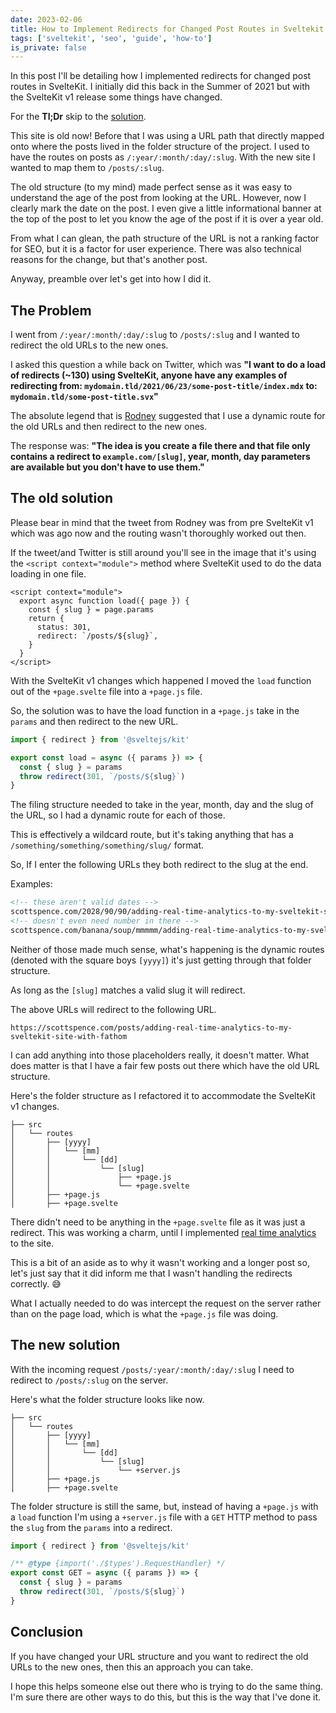 ```yaml
---
date: 2023-02-06
title: How to Implement Redirects for Changed Post Routes in Sveltekit
tags: ['sveltekit', 'seo', 'guide', 'how-to']
is_private: false
---
```


<script>
  import { Tweet } from 'sveltekit-embed'
  import { DateDistance } from '$lib/components'
</script>

In this post I'll be detailing how I implemented redirects for changed
post routes in SvelteKit. I initially did this back in the Summer of
2021 but with the SvelteKit v1 release some things have changed.

For the **Tl;Dr** skip to the [solution](#the-new-solution).

This site is <DateDistance date='2021-04-06' /> old now! Before that I
was using a URL path that directly mapped onto where the posts lived
in the folder structure of the project. I used to have the routes on
posts as `/:year/:month/:day/:slug`. With the new site I wanted to map
them to `/posts/:slug`.

The old structure (to my mind) made perfect sense as it was easy to
understand the age of the post from looking at the URL. However, now I
clearly mark the date on the post. I even give a little informational
banner at the top of the post to let you know the age of the post if
it is over a year old.

From what I can glean, the path structure of the URL is not a ranking
factor for SEO, but it is a factor for user experience. There was also
technical reasons for the change, but that's another post.

Anyway, preamble over let's get into how I did it.

## The Problem

I went from `/:year/:month/:day/:slug` to `/posts/:slug` and I wanted
to redirect the old URLs to the new ones.

<!-- cSpell:ignore mydomain -->

I asked this question a while back on Twitter, which was **"I want to
do a load of redirects (~130) using SvelteKit, anyone have any
examples of redirecting from:
`mydomain.tld/2021/06/23/some-post-title/index.mdx` to:
`mydomain.tld/some-post-title.svx`"**

<Tweet tweetLink="spences10/status/1407743903361646596" />

The absolute legend that is [Rodney] suggested that I use a dynamic
route for the old URLs and then redirect to the new ones.

The response was: **"The idea is you create a file there and that file
only contains a redirect to `example.com/[slug]`, year, month, day
parameters are available but you don't have to use them."**

<Tweet tweetLink="askRodney/status/1408474251292725248" />

## The old solution

Please bear in mind that the tweet from Rodney was from pre SvelteKit
v1 which was <DateDistance date='2021-06-05' /> ago now and the
routing wasn't thoroughly worked out then.

If the tweet/and Twitter is still around you'll see in the image that
it's using the `<script context="module">` method where SvelteKit used
to do the data loading in one file.

```svelte
<script context="module">
  export async function load({ page }) {
    const { slug } = page.params
    return {
      status: 301,
      redirect: `/posts/${slug}`,
    }
  }
</script>
```

With the SvelteKit v1 changes which happened I moved the `load`
function out of the `+page.svelte` file into a `+page.js` file.

So, the solution was to have the load function in a `+page.js` take in
the `params` and then redirect to the new URL.

```js
import { redirect } from '@sveltejs/kit'

export const load = async ({ params }) => {
  const { slug } = params
  throw redirect(301, `/posts/${slug}`)
}
```

The filing structure needed to take in the year, month, day and the
slug of the URL, so I had a dynamic route for each of those.

This is effectively a wildcard route, but it's taking anything that
has a `/something/something/something/slug/` format.

So, If I enter the following URLs they both redirect to the slug at
the end.

Examples:

```html
<!-- these aren't valid dates -->
scottspence.com/2028/90/90/adding-real-time-analytics-to-my-sveltekit-site-with-fathom
<!-- doesn't even need number in there -->
scottspence.com/banana/soup/mmmmm/adding-real-time-analytics-to-my-sveltekit-site-with-fathom
```

Neither of those made much sense, what's happening is the dynamic
routes (denoted with the square boys `[yyyy]`) it's just getting
through that folder structure.

As long as the `[slug]` matches a valid slug it will redirect.

The above URLs will redirect to the following URL.

```text
https://scottspence.com/posts/adding-real-time-analytics-to-my-sveltekit-site-with-fathom
```

I can add anything into those placeholders really, it doesn't matter.
What does matter is that I have a fair few posts out there which have
the old URL structure.

Here's the folder structure as I refactored it to accommodate the
SvelteKit v1 changes.

```text
├── src
│   └── routes
│       ├── [yyyy]
│       │   └── [mm]
│       │       └── [dd]
│       │           └── [slug]
│       │               ├── +page.js
│       │               └── +page.svelte
│       ├── +page.js
│       ├── +page.svelte
```

There didn't need to be anything in the `+page.svelte` file as it was
just a redirect. This was working a charm, until I implemented [real
time analytics] to the site.

This is a bit of an aside as to why it wasn't working and a longer
post so, let's just say that it did inform me that I wasn't handling
the redirects correctly. 😅

What I actually needed to do was intercept the request on the server
rather than on the page load, which is what the `+page.js` file was
doing.

## The new solution

With the incoming request `/posts/:year/:month/:day/:slug` I need to
redirect to `/posts/:slug` on the server.

Here's what the folder structure looks like now.

```text
├── src
│   └── routes
│       ├── [yyyy]
│       │   └── [mm]
│       │       └── [dd]
│       │           └── [slug]
│       │               └── +server.js
│       ├── +page.js
│       ├── +page.svelte
```

The folder structure is still the same, but, instead of having a
`+page.js` with a `load` function I'm using a `+server.js` file with a
`GET` HTTP method to pass the `slug` from the `params` into a
redirect.

```js
import { redirect } from '@sveltejs/kit'

/** @type {import('./$types').RequestHandler} */
export const GET = async ({ params }) => {
  const { slug } = params
  throw redirect(301, `/posts/${slug}`)
}
```

## Conclusion

If you have changed your URL structure and you want to redirect the
old URLs to the new ones, then this an approach you can take.

I hope this helps someone else out there who is trying to do the same
thing. I'm sure there are other ways to do this, but this is the way
that I've done it.

<!-- Links -->

[rodney]: https://twitter.com/askRodney
[real time analytics]:
  https://scottspence.com/posts/adding-real-time-analytics-to-my-sveltekit-site-with-fathom
